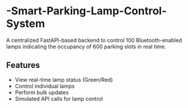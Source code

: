 # -Smart-Parking-Lamp-Control-System
A centralized FastAPI-based backend to control 100 Bluetooth-enabled lamps indicating the occupancy of 600 parking slots in real time.  

## Features
- View real-time lamp status (Green/Red)
- Control individual lamps
- Perform bulk updates
- Simulated API calls for lamp control


